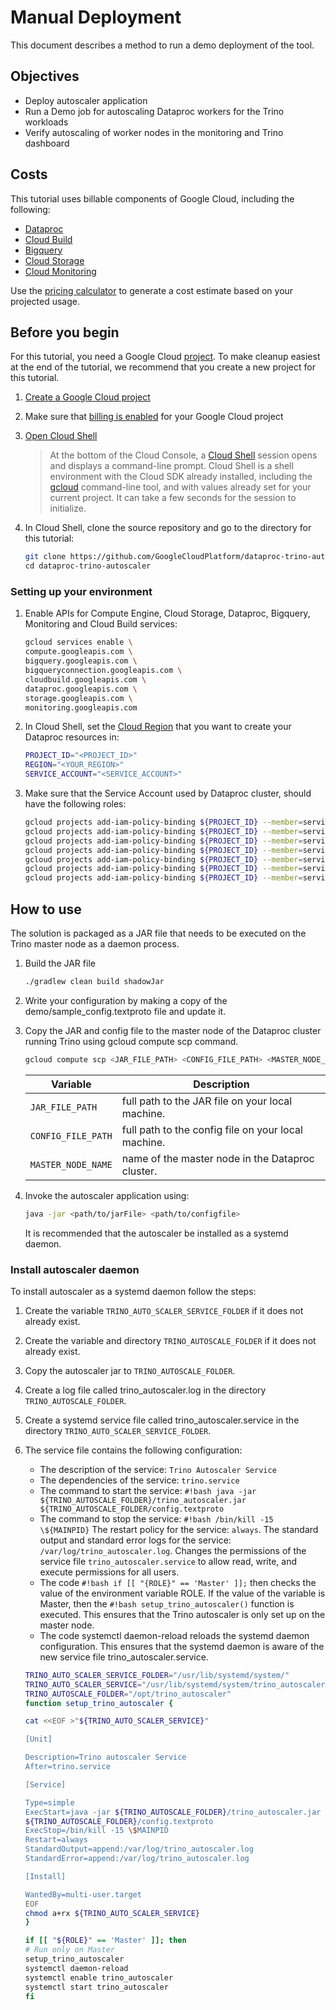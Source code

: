 # Manual Deployment

This document describes a method to run a demo deployment of the tool.

## Objectives

-   Deploy autoscaler application
-   Run a Demo job for autoscaling Dataproc workers for the Trino workloads
-   Verify autoscaling of worker nodes in the monitoring and Trino dashboard

## Costs

This tutorial uses billable components of Google Cloud, including the following:

-   [Dataproc](https://cloud.google.com/dataproc/pricing)
-   [Cloud Build](https://cloud.google.com/build/pricing)
-   [Bigquery](https://cloud.google.com/bigquery/pricing)
-   [Cloud Storage](https://cloud.google.com/storage/pricing)
-   [Cloud Monitoring](https://cloud.google.com/stackdriver/pricing)

Use the [pricing calculator](https://cloud.google.com/products/calculator) to
generate a cost estimate based on your projected usage.

## Before you begin

For this tutorial, you need a Google Cloud
[project](https://cloud.google.com/resource-manager/docs/cloud-platform-resource-hierarchy#projects).
To make cleanup easiest at the end of the tutorial, we recommend that you create
a new project for this tutorial.

1.  [Create a Google Cloud project](https://console.cloud.google.com/projectselector2/home/dashboard)
1.  Make sure that
    [billing is enabled](https://support.google.com/cloud/answer/6293499#enable-billing)
    for your Google Cloud project
1.  [Open Cloud Shell](https://console.cloud.google.com/?cloudshell=true)

    > At the bottom of the Cloud Console, a
    > [Cloud Shell](https://cloud.google.com/shell/docs/features) session opens
    > and displays a command-line prompt. Cloud Shell is a shell environment
    > with the Cloud SDK already installed, including the
    > [gcloud](https://cloud.google.com/sdk/gcloud/) command-line tool, and with
    > values already set for your current project. It can take a few seconds for
    > the session to initialize.

1.  In Cloud Shell, clone the source repository and go to the directory for this
    tutorial:

    ```bash
    git clone https://github.com/GoogleCloudPlatform/dataproc-trino-autoscaler.git\
    cd dataproc-trino-autoscaler
    ```

### Setting up your environment

1.  Enable APIs for Compute Engine, Cloud Storage, Dataproc, Bigquery,
    Monitoring and Cloud Build services:

    ```bash
    gcloud services enable \
    compute.googleapis.com \
    bigquery.googleapis.com \
    bigqueryconnection.googleapis.com \
    cloudbuild.googleapis.com \
    dataproc.googleapis.com \
    storage.googleapis.com \
    monitoring.googleapis.com
    ```

1.  In Cloud Shell, set the
    [Cloud Region](https://cloud.google.com/compute/docs/regions-zones#available)
    that you want to create your Dataproc resources in:

    ```bash
    PROJECT_ID="<PROJECT_ID>"
    REGION="<YOUR_REGION>"
    SERVICE_ACCOUNT="<SERVICE_ACCOUNT>"
    ```

1.  Make sure that the Service Account used by Dataproc cluster, should have the
    following roles:

    ```bash
    gcloud projects add-iam-policy-binding ${PROJECT_ID} --member=serviceAccount:${SERVICE_ACCOUNT} --role=roles/compute.admin && \
    gcloud projects add-iam-policy-binding ${PROJECT_ID} --member=serviceAccount:${SERVICE_ACCOUNT} --role=roles/bigquery.dataViewer && \
    gcloud projects add-iam-policy-binding ${PROJECT_ID} --member=serviceAccount:${SERVICE_ACCOUNT} --role=roles/bigquery.user && \
    gcloud projects add-iam-policy-binding ${PROJECT_ID} --member=serviceAccount:${SERVICE_ACCOUNT} --role=roles/dataproc.editor && \
    gcloud projects add-iam-policy-binding ${PROJECT_ID} --member=serviceAccount:${SERVICE_ACCOUNT} --role=roles/dataproc.worker && \
    gcloud projects add-iam-policy-binding ${PROJECT_ID} --member=serviceAccount:${SERVICE_ACCOUNT} --role=roles/monitoring.viewer && \
    gcloud projects add-iam-policy-binding ${PROJECT_ID} --member=serviceAccount:${SERVICE_ACCOUNT} --role=roles/storage.objectViewer
    ```

## How to use

The solution is packaged as a JAR file that needs to be executed on the Trino
master node as a daemon process.

1.  Build the JAR file

    ```bash
    ./gradlew clean build shadowJar
    ```

1.  Write your configuration by making a copy of the
    demo/sample_config.textproto file and update it.

1.  Copy the JAR and config file to the master node of the Dataproc cluster
    running Trino using gcloud compute scp command.

    ```bash
    gcloud compute scp <JAR_FILE_PATH> <CONFIG_FILE_PATH> <MASTER_NODE_NAME>:~/.
    ```

    Variable           | Description
    ------------------ | ---------------------------------------------------
    `JAR_FILE_PATH`    | full path to the JAR file on your local machine.
    `CONFIG_FILE_PATH` | full path to the config file on your local machine.
    `MASTER_NODE_NAME` | name of the master node in the Dataproc cluster.

1.  Invoke the autoscaler application using:

    ```bash
    java -jar <path/to/jarFile> <path/to/configfile>
    ```

    It is recommended that the autoscaler be installed as a systemd daemon.

### Install autoscaler daemon

To install autoscaler as a systemd daemon follow the steps:

1.  Create the variable `TRINO_AUTO_SCALER_SERVICE_FOLDER` if it does not
    already exist.
1.  Create the variable and directory `TRINO_AUTOSCALE_FOLDER` if it does not
    already exist.
1.  Copy the autoscaler jar to `TRINO_AUTOSCALE_FOLDER`.
1.  Create a log file called trino_autoscaler.log in the directory
    `TRINO_AUTOSCALE_FOLDER`.
1.  Create a systemd service file called trino_autoscaler.service in the
    directory `TRINO_AUTO_SCALER_SERVICE_FOLDER`.
1.  The service file contains the following configuration:

    -   The description of the service: `Trino Autoscaler Service`
    -   The dependencies of the service: `trino.service`
    -   The command to start the service: `#!bash java -jar
        ${TRINO_AUTOSCALE_FOLDER}/trino_autoscaler.jar
        ${TRINO_AUTOSCALE_FOLDER/config.textproto`
    -   The command to stop the service: `#!bash /bin/kill -15 \${MAINPID}` The
        restart policy for the service: `always`. The standard output and
        standard error logs for the service: `/var/log/trino_autoscaler.log`.
        Changes the permissions of the service file `trino_autoscaler.service`
        to allow read, write, and execute permissions for all users.
    -   The code `#!bash if [[ "{ROLE}" == 'Master' ]];` then checks the value
        of the environment variable ROLE. If the value of the variable is
        Master, then the `#!bash setup_trino_autoscaler()` function is executed.
        This ensures that the Trino autoscaler is only set up on the master
        node.
    -   The code systemctl daemon-reload reloads the systemd daemon
        configuration. This ensures that the systemd daemon is aware of the new
        service file trino_autoscaler.service.

    ```bash
    TRINO_AUTO_SCALER_SERVICE_FOLDER="/usr/lib/systemd/system/"
    TRINO_AUTO_SCALER_SERVICE="/usr/lib/systemd/system/trino_autoscaler.service"
    TRINO_AUTOSCALE_FOLDER="/opt/trino_autoscaler"
    function setup_trino_autoscaler {

    cat <<EOF >"${TRINO_AUTO_SCALER_SERVICE}"

    [Unit]

    Description=Trino autoscaler Service
    After=trino.service

    [Service]

    Type=simple
    ExecStart=java -jar ${TRINO_AUTOSCALE_FOLDER}/trino_autoscaler.jar
    ${TRINO_AUTOSCALE_FOLDER}/config.textproto
    ExecStop=/bin/kill -15 \$MAINPID
    Restart=always
    StandardOutput=append:/var/log/trino_autoscaler.log
    StandardError=append:/var/log/trino_autoscaler.log

    [Install]

    WantedBy=multi-user.target
    EOF
    chmod a+rx ${TRINO_AUTO_SCALER_SERVICE}
    }

    if [[ "${ROLE}" == 'Master' ]]; then
    # Run only on Master
    setup_trino_autoscaler
    systemctl daemon-reload
    systemctl enable trino_autoscaler
    systemctl start trino_autoscaler
    fi
    ```
